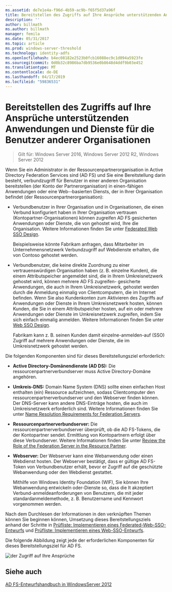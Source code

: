 ```yaml
---
ms.assetid: de7e1e4a-f96d-4b59-ac9b-f65f5d37a96f
title: Bereitstellen des Zugriffs auf Ihre Ansprüche unterstützenden Anwendungen und Dienste für die Benutzer anderer Organisationen
description: ''
author: billmath
ms.author: billmath
manager: femila
ms.date: 05/31/2017
ms.topic: article
ms.prod: windows-server-threshold
ms.technology: identity-adfs
ms.openlocfilehash: b4ec08182e2523b0fcb16088ec9c1d094a5923fe
ms.sourcegitcommit: 0d0b32c8986ba7db9536e0b8648d4ddf9b03e452
ms.translationtype: MT
ms.contentlocale: de-DE
ms.lasthandoff: 04/17/2019
ms.locfileid: "59836531"
---
```

# <a name="provide-users-in-another-organization-access-to-your-claims-aware-applications-and-services"></a>Bereitstellen des Zugriffs auf Ihre Ansprüche unterstützenden Anwendungen und Dienste für die Benutzer anderer Organisationen

>Gilt für: Windows Server 2016, Windows Server 2012 R2, Windows Server 2012

Wenn Sie ein Administrator in der Ressourcenpartnerorganisation in Active Directory Federation Services sind \(AD FS\) und Sie eine Bereitstellung darin besteht, verbundzugriff für Benutzer in einer anderen Organisation bereitstellen \(der Konto der Partnerorganisation\) in einen\-fähigen Anwendungen oder eine Web\--basierten Diensts, der in Ihrer Organisation befindet \(der Ressourcenpartnerorganisation\):  
  
-   Verbundbenutzer in Ihrer Organisation und in Organisationen, die einen Verbund konfiguriert haben in Ihrer Organisation vertrauen \(Kontopartner-Organisationen\) können zugreifen AD FS gesicherten Anwendungen oder Dienste, die von gehostet wird, Ihre die Organisation. Weitere Informationen finden Sie unter [Federated Web SSO Design](Federated-Web-SSO-Design.md).  
  
    Beispielsweise könnte Fabrikam anfragen, dass Mitarbeiter im Unternehmensnetzwerk Verbundzugriff auf Webdienste erhalten, die von Contoso gehostet werden.  
  
-   Verbundbenutzer, die keine direkte Zuordnung zu einer vertrauenswürdigen Organisation haben \(z. B. einzelne Kunden\), die einem Attributspeicher angemeldet sind, die in Ihrem Umkreisnetzwerk gehostet wird, können mehrere AD FS zugreifen\- gesicherte Anwendungen, die auch in Ihrem Umkreisnetzwerk, gehostet werden durch die Anmeldung einmalig von Clientcomputern, die im Internet befinden. Wenn Sie also Kundenkonten zum Aktivieren des Zugriffs auf Anwendungen oder Dienste in Ihrem Umkreisnetzwerk hosten, können Kunden, die Sie in einem Attributspeicher hosten, auf ein oder mehrere Anwendungen oder Dienste im Umkreisnetzwerk zugreifen, indem Sie sich einfach einmalig anmelden. Weitere Informationen finden Sie unter [Web SSO Design](Web-SSO-Design.md).  
  
    Fabrikam kann z. B. seinen Kunden damit einzelne\-anmelden\-auf \(SSO\) Zugriff auf mehrere Anwendungen oder Dienste, die im Umkreisnetzwerk gehostet werden.  
  
Die folgenden Komponenten sind für dieses Bereitstellungsziel erforderlich:  
  
-   **Active Directory-Domänendienste \(AD DS\):** Die ressourcenpartnerverbundserver muss Active Directory-Domäne angehören.  
  
-   **Umkreis-DNS:** Domain Name System \(DNS\) sollte einen einfachen Host enthalten \(ein\) Ressource aufzeichnen, sodass Clientcomputer den ressourcenpartnerverbundserver und den Webserver finden können. Der DNS-Server kann andere DNS-Einträge hosten, die auch im Umkreisnetzwerk erforderlich sind. Weitere Informationen finden Sie unter [Name Resolution Requirements for Federation Servers](Name-Resolution-Requirements-for-Federation-Servers.md).  
  
-   **Ressourcenpartnerverbundserver:** Die ressourcenpartnerverbundserver überprüft, ob die AD FS-Tokens, die der Kontopartner sendet. Ermittlung von Kontopartnern erfolgt über diese Verbundserver. Weitere Informationen finden Sie unter [Review the Role of the Federation Server in the Resource Partner](Review-the-Role-of-the-Federation-Server-in-the-Resource-Partner.md).  
  
-   **Webserver:** Der Webserver kann eine Webanwendung oder einen Webdienst hosten. Der Webserver bestätigt, dass er gültige AD FS-Token von Verbundbenutzer erhält, bevor er Zugriff auf die geschützte Webanwendung oder den Webdienst gestattet.  
  
    Mithilfe von Windows Identity Foundation \(WIF\), Sie können Ihre Webanwendung entwickeln oder-Dienste so, dass die It akzeptiert Verbund-anmeldeanforderungen von Benutzern, die mit jeder standardanmeldemethode, z. B. Benutzername und Kennwort vorgenommen werden.  
  
Nach dem Durchlesen der Informationen in den verknüpften Themen können Sie beginnen können, Umsetzung dieses Bereitstellungsziels anhand der Schritte in [Prüfliste: Implementieren eines Federated-Web-SSO-Entwurfs](../../ad-fs/deployment/Checklist--Implementing-a-Federated-Web-SSO-Design.md) und [Prüfliste: Implementieren eines Web-SSO-Entwurfs](../../ad-fs/deployment/Checklist--Implementing-a-Web-SSO-Design.md).  
  
Die folgende Abbildung zeigt jede der erforderlichen Komponenten für dieses Bereitstellungsziel für AD FS.  
  
![der Zugriff auf Ihre Ansprüche](media/75358b16-2a6f-4e16-9cc4-b0e614480305.gif)  
  
## <a name="see-also"></a>Siehe auch
[AD FS-Entwurfshandbuch in WindowsServer 2012](AD-FS-Design-Guide-in-Windows-Server-2012.md)
